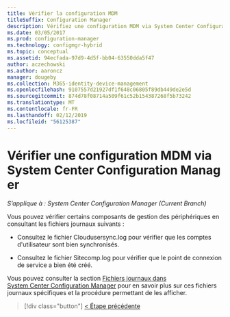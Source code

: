 ```yaml
---
title: Vérifier la configuration MDM
titleSuffix: Configuration Manager
description: Vérifiez une configuration MDM via System Center Configuration Manager.
ms.date: 03/05/2017
ms.prod: configuration-manager
ms.technology: configmgr-hybrid
ms.topic: conceptual
ms.assetid: 94ecfada-97d9-4d5f-bb04-63550dda5f47
author: aczechowski
ms.author: aaroncz
manager: dougeby
ms.collection: M365-identity-device-management
ms.openlocfilehash: 9107557d21927df1f648c06805f89db449de2e5d
ms.sourcegitcommit: 874d78f08714a509f61c52b154387268f5b73242
ms.translationtype: MT
ms.contentlocale: fr-FR
ms.lasthandoff: 02/12/2019
ms.locfileid: "56125387"
---
```

# <a name="verify-mdm-configuration-with-system-center-configuration-manager"></a>Vérifier une configuration MDM via System Center Configuration Manager

*S’applique à : System Center Configuration Manager (Current Branch)*

Vous pouvez vérifier certains composants de gestion des périphériques en consultant les fichiers journaux suivants :

-   Consultez le fichier Cloudusersync.log pour vérifier que les comptes d'utilisateur sont bien synchronisés.

-   Consultez le fichier Sitecomp.log pour vérifier que le point de connexion de service a bien été créé.

Vous pouvez consulter la section [Fichiers journaux dans System Center Configuration Manager](../../core/plan-design/hierarchy/log-files.md##BKMK_FunctionLogs) pour en savoir plus sur ces fichiers journaux spécifiques et la procédure permettant de les afficher. 

> [!div class="button"]
> [< Étape précédente](set-up-additional-management.md)
